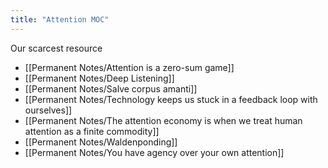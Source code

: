 ```yaml
---
title: "Attention MOC"
---
```

Our scarcest resource
+ [[Permanent Notes/Attention is a zero-sum game]]
+ [[Permanent Notes/Deep Listening]]
+ [[Permanent Notes/Salve corpus amanti]]
+ [[Permanent Notes/Technology keeps us stuck in a feedback loop with ourselves]]
+ [[Permanent Notes/The attention economy is when we treat human attention as a finite commodity]]
+ [[Permanent Notes/Waldenponding]]
+ [[Permanent Notes/You have agency over your own attention]]